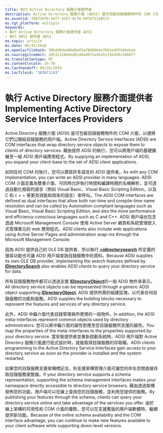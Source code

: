 ```yaml
---
title: 執行 Active Directory 服務介面提供者
description: Active Directory 服務介面 (ADSI) 是可包裝目錄服務物件的 COM 介面，以便將它們公開給目錄服務的用戶端。 藉由提供 ADSI 的執行，您可以將用戶端的基礎擴展至一組 ADSI 用戶端應用程式。
ms.assetid: f86f36f0-44ff-41b7-8cf6-b97b721a8572
ms.tgt_platform: multiple
keywords:
- 執行 Active Directory 服務介面提供者 ADSI
- 執行 ADSI 提供者 ADSI
ms.topic: article
ms.date: 05/31/2018
ms.openlocfilehash: 30bdd0da406d9e65af898664e76b5e455540ebeb
ms.sourcegitcommit: 2d531328b6ed82d4ad971a45a5131b430c5866f7
ms.translationtype: MT
ms.contentlocale: zh-TW
ms.lasthandoff: 09/16/2019
ms.locfileid: "103671143"
---
```

# <a name="implementing-active-directory-service-interfaces-providers"></a><span data-ttu-id="961d0-106">執行 Active Directory 服務介面提供者</span><span class="sxs-lookup"><span data-stu-id="961d0-106">Implementing Active Directory Service Interfaces Providers</span></span>

<span data-ttu-id="961d0-107">Active Directory 服務介面 (ADSI) 是可包裝目錄服務物件的 COM 介面，以便將它們公開給目錄服務的用戶端。</span><span class="sxs-lookup"><span data-stu-id="961d0-107">Active Directory Service Interfaces (ADSI) are COM interfaces that wrap directory service objects to expose them to clients of directory services.</span></span> <span data-ttu-id="961d0-108">藉由提供 ADSI 的執行，您可以將用戶端的基礎擴展至一組 ADSI 用戶端應用程式。</span><span class="sxs-lookup"><span data-stu-id="961d0-108">By supplying an implementation of ADSI, you expand your client-base to the set of ADSI client applications.</span></span>

<span data-ttu-id="961d0-109">如同任何 COM 的執行，您可以撰寫許多語言的 ADSI 提供者。</span><span class="sxs-lookup"><span data-stu-id="961d0-109">As with any COM implementation, you can write an ADSI provider in many languages.</span></span> <span data-ttu-id="961d0-110">ADSI COM 介面定義為雙重介面，可同時允許執行時間和編譯時期的名稱解析，並可透過自動化相容的語言（例如 Visual Basic、Visual Basic Scripting Edition，以及 C 和 c + + 等更具效能和效率的語言）來呼叫。</span><span class="sxs-lookup"><span data-stu-id="961d0-110">The ADSI COM interfaces are defined as dual interfaces that allow both run-time and compile-time name resolution and can be called by Automation-compliant languages such as Visual Basic, Visual Basic Scripting Edition, and also the more performance and efficiency-conscious languages such as C and C++.</span></span> <span data-ttu-id="961d0-111">ADSI 用戶端也包含透過 Microsoft Management Console 使用 Active Server 網頁和系統管理嵌入式管理單元的 web 應用程式。</span><span class="sxs-lookup"><span data-stu-id="961d0-111">ADSI clients also include web applications using Active Server Pages and administration snap-ins through the Microsoft Management Console.</span></span>

<span data-ttu-id="961d0-112">因為 ADSI 提供自己的 OLE DB 提供者，所以執行 [**>idirectorysearch**](/windows/desktop/api/Iads/nn-iads-idirectorysearch) 所定義的搜尋功能也可讓 ADSI 用戶端查詢目錄服務中的資料。</span><span class="sxs-lookup"><span data-stu-id="961d0-112">Because ADSI supplies its own OLE DB provider, implementing the search features defined by [**IDirectorySearch**](/windows/desktop/api/Iads/nn-iads-idirectorysearch) also enables ADSI clients to query your directory service for data.</span></span>

<span data-ttu-id="961d0-113">所有目錄服務物件都可以透過支援 [**IDirectoryObject**](/windows/desktop/api/Iads/nn-iads-idirectoryobject)的一般 ADSI 物件來表示。</span><span class="sxs-lookup"><span data-stu-id="961d0-113">All directory service objects can be represented through a generic ADSI object supporting [**IDirectoryObject**](/windows/desktop/api/Iads/nn-iads-idirectoryobject).</span></span> <span data-ttu-id="961d0-114">ADSI 提供所需的組建區塊，以代表任何目錄服務的功能和服務。</span><span class="sxs-lookup"><span data-stu-id="961d0-114">ADSI supplies the building blocks necessary to represent the features and services of any directory service.</span></span>

<span data-ttu-id="961d0-115">此外，ADSI 中繼介面代表目錄管理員所使用的一般物件。</span><span class="sxs-lookup"><span data-stu-id="961d0-115">In addition, the ADSI meta-interfaces represent common objects used by directory administrators.</span></span> <span data-ttu-id="961d0-116">您可以將中繼介面的屬性對應至您目錄服務所支援的屬性。</span><span class="sxs-lookup"><span data-stu-id="961d0-116">You map the properties of the meta-interfaces to the properties supported by your directory service.</span></span> <span data-ttu-id="961d0-117">當安裝提供者並重新啟動系統時，ADSI 用戶端對 Active Directory 服務介面進行程式設計時，就能取得目錄服務的存取權。</span><span class="sxs-lookup"><span data-stu-id="961d0-117">ADSI clients programming to the Active Directory Service Interfaces gain access to your directory service as soon as the provider is installed and the system restarted.</span></span>

<span data-ttu-id="961d0-118">如果您的目錄服務支援架構標記法，則支援架構管理介面可讓您的命名空間直接存取目錄服務瀏覽器。</span><span class="sxs-lookup"><span data-stu-id="961d0-118">If your directory service supports a schema representation, supporting the schema management interfaces makes your namespace directly accessible to directory service browsers.</span></span> <span data-ttu-id="961d0-119">藉由透過架構發佈您的功能，用戶端可以在線上查詢您的目錄服務，並利用您提供的服務。</span><span class="sxs-lookup"><span data-stu-id="961d0-119">By publishing your features through the schema, clients can query your directory service online and take advantage of the services you offer.</span></span> <span data-ttu-id="961d0-120">由於線上架構的可用性和 COM 介面的優勢，您可以在支援舊版的用戶端軟體時，繼續提供新功能。</span><span class="sxs-lookup"><span data-stu-id="961d0-120">Because of the online schema availability and the COM interface advantage, you can continue to make new features available to your client software while supporting down-level versions.</span></span>

 

 




